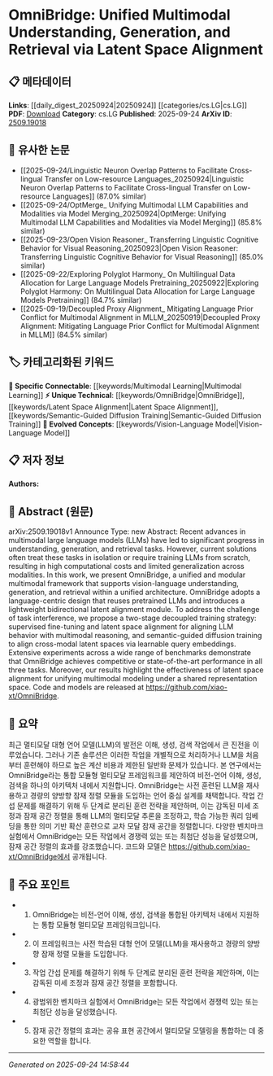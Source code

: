 <!-- KEYWORD_LINKING_METADATA:
{
  "processed_timestamp": "2025-09-24T14:58:44.960579",
  "vocabulary_version": "1.0",
  "selected_keywords": [
    "OmniBridge",
    "Multimodal Learning",
    "Vision-Language Model",
    "Latent Space Alignment",
    "Semantic-Guided Diffusion Training"
  ],
  "rejected_keywords": [],
  "similarity_scores": {
    "OmniBridge": 0.8,
    "Multimodal Learning": 0.88,
    "Vision-Language Model": 0.85,
    "Latent Space Alignment": 0.82,
    "Semantic-Guided Diffusion Training": 0.78
  },
  "extraction_method": "AI_prompt_based",
  "budget_applied": true,
  "candidates_json": {
    "candidates": [
      {
        "surface": "OmniBridge",
        "canonical": "OmniBridge",
        "aliases": [],
        "category": "unique_technical",
        "rationale": "OmniBridge is the central framework discussed in the paper, offering a unique approach to multimodal tasks.",
        "novelty_score": 0.85,
        "connectivity_score": 0.65,
        "specificity_score": 0.9,
        "link_intent_score": 0.8
      },
      {
        "surface": "multimodal large language models",
        "canonical": "Multimodal Learning",
        "aliases": [
          "multimodal LLMs"
        ],
        "category": "specific_connectable",
        "rationale": "Multimodal Learning connects various modalities, which is a core aspect of the paper's framework.",
        "novelty_score": 0.7,
        "connectivity_score": 0.85,
        "specificity_score": 0.8,
        "link_intent_score": 0.88
      },
      {
        "surface": "vision-language understanding",
        "canonical": "Vision-Language Model",
        "aliases": [
          "vision-language tasks"
        ],
        "category": "evolved_concepts",
        "rationale": "Vision-Language Models are integral to the paper's approach, bridging vision and language tasks.",
        "novelty_score": 0.65,
        "connectivity_score": 0.78,
        "specificity_score": 0.82,
        "link_intent_score": 0.85
      },
      {
        "surface": "latent space alignment",
        "canonical": "Latent Space Alignment",
        "aliases": [],
        "category": "unique_technical",
        "rationale": "Latent Space Alignment is a novel technique proposed in the paper for unifying multimodal tasks.",
        "novelty_score": 0.8,
        "connectivity_score": 0.7,
        "specificity_score": 0.88,
        "link_intent_score": 0.82
      },
      {
        "surface": "semantic-guided diffusion training",
        "canonical": "Semantic-Guided Diffusion Training",
        "aliases": [],
        "category": "unique_technical",
        "rationale": "This training strategy is a unique contribution of the paper, enhancing cross-modal alignment.",
        "novelty_score": 0.75,
        "connectivity_score": 0.68,
        "specificity_score": 0.85,
        "link_intent_score": 0.78
      }
    ],
    "ban_list_suggestions": [
      "method",
      "experiment",
      "performance"
    ]
  },
  "decisions": [
    {
      "candidate_surface": "OmniBridge",
      "resolved_canonical": "OmniBridge",
      "decision": "linked",
      "scores": {
        "novelty": 0.85,
        "connectivity": 0.65,
        "specificity": 0.9,
        "link_intent": 0.8
      }
    },
    {
      "candidate_surface": "multimodal large language models",
      "resolved_canonical": "Multimodal Learning",
      "decision": "linked",
      "scores": {
        "novelty": 0.7,
        "connectivity": 0.85,
        "specificity": 0.8,
        "link_intent": 0.88
      }
    },
    {
      "candidate_surface": "vision-language understanding",
      "resolved_canonical": "Vision-Language Model",
      "decision": "linked",
      "scores": {
        "novelty": 0.65,
        "connectivity": 0.78,
        "specificity": 0.82,
        "link_intent": 0.85
      }
    },
    {
      "candidate_surface": "latent space alignment",
      "resolved_canonical": "Latent Space Alignment",
      "decision": "linked",
      "scores": {
        "novelty": 0.8,
        "connectivity": 0.7,
        "specificity": 0.88,
        "link_intent": 0.82
      }
    },
    {
      "candidate_surface": "semantic-guided diffusion training",
      "resolved_canonical": "Semantic-Guided Diffusion Training",
      "decision": "linked",
      "scores": {
        "novelty": 0.75,
        "connectivity": 0.68,
        "specificity": 0.85,
        "link_intent": 0.78
      }
    }
  ]
}
-->

# OmniBridge: Unified Multimodal Understanding, Generation, and Retrieval via Latent Space Alignment

## 📋 메타데이터

**Links**: [[daily_digest_20250924|20250924]] [[categories/cs.LG|cs.LG]]
**PDF**: [Download](https://arxiv.org/pdf/2509.19018.pdf)
**Category**: cs.LG
**Published**: 2025-09-24
**ArXiv ID**: [2509.19018](https://arxiv.org/abs/2509.19018)

## 🔗 유사한 논문
- [[2025-09-24/Linguistic Neuron Overlap Patterns to Facilitate Cross-lingual Transfer on Low-resource Languages_20250924|Linguistic Neuron Overlap Patterns to Facilitate Cross-lingual Transfer on Low-resource Languages]] (87.0% similar)
- [[2025-09-24/OptMerge_ Unifying Multimodal LLM Capabilities and Modalities via Model Merging_20250924|OptMerge: Unifying Multimodal LLM Capabilities and Modalities via Model Merging]] (85.8% similar)
- [[2025-09-23/Open Vision Reasoner_ Transferring Linguistic Cognitive Behavior for Visual Reasoning_20250923|Open Vision Reasoner: Transferring Linguistic Cognitive Behavior for Visual Reasoning]] (85.0% similar)
- [[2025-09-22/Exploring Polyglot Harmony_ On Multilingual Data Allocation for Large Language Models Pretraining_20250922|Exploring Polyglot Harmony: On Multilingual Data Allocation for Large Language Models Pretraining]] (84.7% similar)
- [[2025-09-19/Decoupled Proxy Alignment_ Mitigating Language Prior Conflict for Multimodal Alignment in MLLM_20250919|Decoupled Proxy Alignment: Mitigating Language Prior Conflict for Multimodal Alignment in MLLM]] (84.5% similar)

## 🏷️ 카테고리화된 키워드
**🔗 Specific Connectable**: [[keywords/Multimodal Learning|Multimodal Learning]]
**⚡ Unique Technical**: [[keywords/OmniBridge|OmniBridge]], [[keywords/Latent Space Alignment|Latent Space Alignment]], [[keywords/Semantic-Guided Diffusion Training|Semantic-Guided Diffusion Training]]
**🚀 Evolved Concepts**: [[keywords/Vision-Language Model|Vision-Language Model]]

## 📋 저자 정보

**Authors:** 

## 📄 Abstract (원문)

arXiv:2509.19018v1 Announce Type: new 
Abstract: Recent advances in multimodal large language models (LLMs) have led to significant progress in understanding, generation, and retrieval tasks. However, current solutions often treat these tasks in isolation or require training LLMs from scratch, resulting in high computational costs and limited generalization across modalities. In this work, we present OmniBridge, a unified and modular multimodal framework that supports vision-language understanding, generation, and retrieval within a unified architecture. OmniBridge adopts a language-centric design that reuses pretrained LLMs and introduces a lightweight bidirectional latent alignment module. To address the challenge of task interference, we propose a two-stage decoupled training strategy: supervised fine-tuning and latent space alignment for aligning LLM behavior with multimodal reasoning, and semantic-guided diffusion training to align cross-modal latent spaces via learnable query embeddings. Extensive experiments across a wide range of benchmarks demonstrate that OmniBridge achieves competitive or state-of-the-art performance in all three tasks. Moreover, our results highlight the effectiveness of latent space alignment for unifying multimodal modeling under a shared representation space. Code and models are released at https://github.com/xiao-xt/OmniBridge.

## 📝 요약

최근 멀티모달 대형 언어 모델(LLM)의 발전은 이해, 생성, 검색 작업에서 큰 진전을 이루었습니다. 그러나 기존 솔루션은 이러한 작업을 개별적으로 처리하거나 LLM을 처음부터 훈련해야 하므로 높은 계산 비용과 제한된 일반화 문제가 있습니다. 본 연구에서는 OmniBridge라는 통합 모듈형 멀티모달 프레임워크를 제안하여 비전-언어 이해, 생성, 검색을 하나의 아키텍처 내에서 지원합니다. OmniBridge는 사전 훈련된 LLM을 재사용하고 경량의 양방향 잠재 정렬 모듈을 도입하는 언어 중심 설계를 채택합니다. 작업 간섭 문제를 해결하기 위해 두 단계로 분리된 훈련 전략을 제안하며, 이는 감독된 미세 조정과 잠재 공간 정렬을 통해 LLM의 멀티모달 추론을 조정하고, 학습 가능한 쿼리 임베딩을 통한 의미 기반 확산 훈련으로 교차 모달 잠재 공간을 정렬합니다. 다양한 벤치마크 실험에서 OmniBridge는 모든 작업에서 경쟁력 있는 또는 최첨단 성능을 달성했으며, 잠재 공간 정렬의 효과를 강조했습니다. 코드와 모델은 https://github.com/xiao-xt/OmniBridge에서 공개됩니다.

## 🎯 주요 포인트

- 1. OmniBridge는 비전-언어 이해, 생성, 검색을 통합된 아키텍처 내에서 지원하는 통합 모듈형 멀티모달 프레임워크입니다.
- 2. 이 프레임워크는 사전 학습된 대형 언어 모델(LLM)을 재사용하고 경량의 양방향 잠재 정렬 모듈을 도입합니다.
- 3. 작업 간섭 문제를 해결하기 위해 두 단계로 분리된 훈련 전략을 제안하며, 이는 감독된 미세 조정과 잠재 공간 정렬을 포함합니다.
- 4. 광범위한 벤치마크 실험에서 OmniBridge는 모든 작업에서 경쟁력 있는 또는 최첨단 성능을 달성했습니다.
- 5. 잠재 공간 정렬의 효과는 공유 표현 공간에서 멀티모달 모델링을 통합하는 데 중요한 역할을 합니다.


---

*Generated on 2025-09-24 14:58:44*